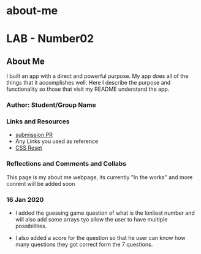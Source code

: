 # about-me

# LAB - Number02

## About Me

I built an app with a direct and powerful purpose. My app does all of the things that it accomplishes well. Here  I describe the purpose and functionality so those that visit my README understand the app.

### Author: Student/Group Name

### Links and Resources

* [submission PR](http://xyz.com)
* Any Links you used as reference
* [CSS Reset](https://meyerweb.com/eric/tools/css/reset/)

### Reflections and Comments and Collabs

This page is my about me webpage, its currently "In the works" and more conrent will be added soon

### 16 Jan 2020

* I added the guessing game question of what is the lonliest number and will also add some arrays tyo allow the user to have multiple possibilities.

* I also added a score for the question so that he user can know how many questions they got correct form the 7 questions.

<!-- * Consider including the answers to your daily journal and submission questions here
* This is also a good place to reflect on the tools and resources used and learned -->
